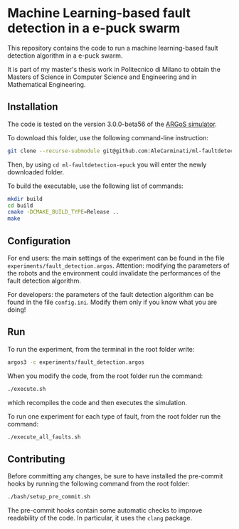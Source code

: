 # Machine Learning-based fault detection in a e-puck swarm

This repository contains the code to run a machine learning-based fault detection algorithm in a e-puck swarm.

It is part of my master's thesis work in Politecnico di Milano to obtain the Masters of Science in Computer Science and Engineering and in Mathematical Engineering.

## Installation

The code is tested on the version 3.0.0-beta56 of the [ARGoS simulator](https://www.argos-sim.info/).

To download this folder, use the following command-line instruction:

```bash
git clone --recurse-submodule git@github.com:AleCarminati/ml-faultdetection-epuck.git
```

Then, by using `cd ml-faultdetection-epuck` you will enter the newly downloaded folder.

To build the executable, use the following list of commands:

```bash
mkdir build
cd build
cmake -DCMAKE_BUILD_TYPE=Release ..
make
```

## Configuration

For end users: the main settings of the experiment can be found in the file `experiments/fault_detection.argos`. Attention: modifying the parameters of the robots and the environment could invalidate the performances of the fault detection algorithm.

For developers: the parameters of the fault detection algorithm can be found in the file `config.ini`. Modify them only if you know what you are doing!

## Run

To run the experiment, from the terminal in the root folder write:

```bash
argos3 -c experiments/fault_detection.argos
```

When you modify the code, from the root folder run the command:

```bash
./execute.sh
```

which recompiles the code and then executes the simulation.

To run one experiment for each type of fault, from the root folder run the command:

```bash
./execute_all_faults.sh
```

 ## Contributing

Before committing any changes, be sure to have installed the pre-commit hooks by running the following command from the root folder:

```bash
./bash/setup_pre_commit.sh
```

The pre-commit hooks contain some automatic checks to improve readability of the code. In particular, it uses the `clang` package.
